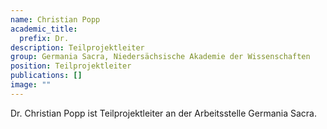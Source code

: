 ```yaml
---
name: Christian Popp
academic_title:
  prefix: Dr.
description: Teilprojektleiter
group: Germania Sacra, Niedersächsische Akademie der Wissenschaften
position: Teilprojektleiter
publications: []
image: ""
---
```


Dr. Christian Popp ist Teilprojektleiter an der Arbeitsstelle Germania Sacra.
